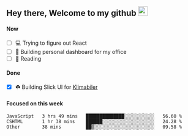 ## Hey there, Welcome to my github <img src="https://media.giphy.com/media/hvRJCLFzcasrR4ia7z/giphy.gif" width="25px">

#### Now
- [ ] 💻 Trying to figure out React
- [ ] 🚀 Building personal dashboard for my office
- [ ] 📕 Reading

#### Done
- [x] ☘️ Building Slick UI for [Klimabiler](https://klimabiler.dk)
 
 #### Focused on this week
<!--START_SECTION:waka-->

```text
JavaScript   3 hrs 49 mins   ██████████████░░░░░░░░░░░   56.60 %
CSHTML       1 hr 38 mins    ██████░░░░░░░░░░░░░░░░░░░   24.28 %
Other        38 mins         ██▒░░░░░░░░░░░░░░░░░░░░░░   09.58 %
```

<!--END_SECTION:waka-->

